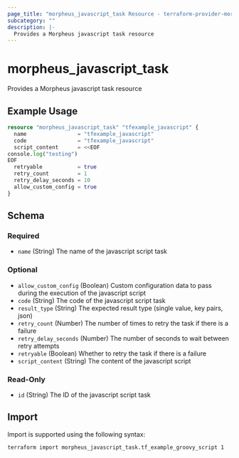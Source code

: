 ```yaml
---
page_title: "morpheus_javascript_task Resource - terraform-provider-morpheus"
subcategory: ""
description: |-
  Provides a Morpheus javascript task resource
---
```


# morpheus_javascript_task

Provides a Morpheus javascript task resource

## Example Usage

```terraform
resource "morpheus_javascript_task" "tfexample_javascript" {
  name                = "tfexample_javascript"
  code                = "tfexample_javascript"
  script_content      = <<EOF
console.log("testing")
EOF
  retryable           = true
  retry_count         = 1
  retry_delay_seconds = 10
  allow_custom_config = true
}
```

<!-- schema generated by tfplugindocs -->
## Schema

### Required

- `name` (String) The name of the javascript script task

### Optional

- `allow_custom_config` (Boolean) Custom configuration data to pass during the execution of the javascript script
- `code` (String) The code of the javascript script task
- `result_type` (String) The expected result type (single value, key pairs, json)
- `retry_count` (Number) The number of times to retry the task if there is a failure
- `retry_delay_seconds` (Number) The number of seconds to wait between retry attempts
- `retryable` (Boolean) Whether to retry the task if there is a failure
- `script_content` (String) The content of the javascript script

### Read-Only

- `id` (String) The ID of the javascript script task

## Import

Import is supported using the following syntax:

```shell
terraform import morpheus_javascript_task.tf_example_groovy_script 1
```
